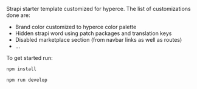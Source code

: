 Strapi starter template customized for hyperce. The list of customizations done are:

- Brand color customized to hyperce color palette
- Hidden strapi word using patch packages and translation keys
- Disabled marketplace section (from navbar links as well as routes)
- ...

To get started run:
<br />
```bash
npm install
```
```bash
npm run develop
```

